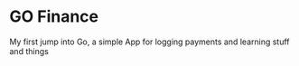 # GO Finance

My first jump into Go, a simple App for logging payments and learning stuff and things